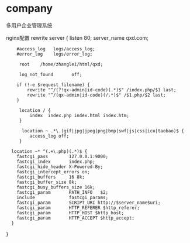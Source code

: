 company
=======

多用户企业管理系统

nginx配置 rewrite
server {
         listen       80;
         server_name  qxd.com;

        #access_log   logs/access_log;
        #error_log    logs/error_log;

         root    /home/zhanglei/html/qxd;

         log_not_found       off;

        if (!-e $request_filename) {
            rewrite "^/(?!qx-admin|id-code)(.*)$" /index.php/$1 last;
    		rewrite "^/(qx-admin|id-code)(/.*)$" /$1.php/$2 last;
        }

         location / {
             index  index.php index.html index.htm;
         }

          location ~ .*\.(gif|jpg|jpeg|png|bmp|swf|js|css|ico|taobao)$ {
             access_log off;
         }

      location ~* ^(.+\.php)(.*)$ {
        fastcgi_pass        127.0.0.1:9000;
        fastcgi_index       index.php;
        fastcgi_hide_header X-Powered-By;
        fastcgi_intercept_errors on;
        fastcgi_buffers     16 8k;
        fastcgi_buffer_size 8k;
        fastcgi_busy_buffers_size 16k;
        fastcgi_param       PATH_INFO   $2;
        include             fastcgi_params;
        fastcgi_param       SCRIPT_URI http://$server_name$uri;
        fastcgi_param       HTTP_REFERER $http_referer;
        fastcgi_param       HTTP_HOST $http_host;
        fastcgi_param       HTTP_ACCEPT $http_accept;
      }
}
